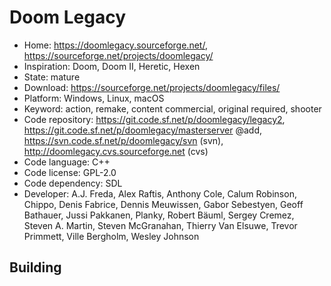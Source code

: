 # Doom Legacy

- Home: https://doomlegacy.sourceforge.net/, https://sourceforge.net/projects/doomlegacy/
- Inspiration: Doom, Doom II, Heretic, Hexen
- State: mature
- Download: https://sourceforge.net/projects/doomlegacy/files/
- Platform: Windows, Linux, macOS
- Keyword: action, remake, content commercial, original required, shooter
- Code repository: https://git.code.sf.net/p/doomlegacy/legacy2, https://git.code.sf.net/p/doomlegacy/masterserver @add, https://svn.code.sf.net/p/doomlegacy/svn (svn), http://doomlegacy.cvs.sourceforge.net (cvs)
- Code language: C++
- Code license: GPL-2.0
- Code dependency: SDL
- Developer: A.J. Freda, Alex Raftis, Anthony Cole, Calum Robinson, Chippo, Denis Fabrice, Dennis Meuwissen, Gabor Sebestyen, Geoff Bathauer, Jussi Pakkanen, Planky, Robert Bäuml, Sergey Cremez, Steven A. Martin, Steven McGranahan, Thierry Van Elsuwe, Trevor Primmett, Ville Bergholm, Wesley Johnson

## Building
